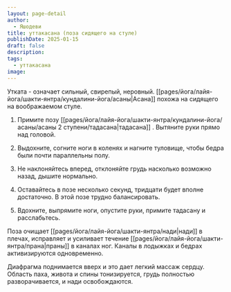 ```yaml
---
layout: page-detail
author:
  - Яшодеви
title: уттакасана (поза сидящего на стуле)
publishDate: 2025-01-15
draft: false
description: 
tags:
  - уттакасана
image:
---
```

Утката - означает сильный, свирепый, неровный. [[pages/йога/лайя-йога/шакти-янтра/кундалини-йога/асаны|Асана]] похожа на сидящего на воображаемом стуле. 

1. Примите позу [[pages/йога/лайя-йога/шакти-янтра/кундалини-йога/асаны/асаны 2 ступени/тадасана|тадасана]] . Вытяните руки прямо над головой. 

2. Выдохните, согните ноги в коленях и нагните туловище, чтобы бедра были почти параллельны полу. 

3. Не наклоняйтесь вперед, отклоняйте грудь насколько возможно назад, дышите нормально. 

4. Оставайтесь в позе несколько секунд, тридцати будет вполне достаточно. В этой позе трудно балансировать. 

5. Вдохните, выпрямите ноги, опустите руки, примите тадасану и расслабьтесь. 

Поза очищает [[pages/йога/лайя-йога/шакти-янтра/нади|нади]] в плечах, исправляет и усиливает течение [[pages/йога/лайя-йога/шакти-янтра/прана|праны]] в каналах ног. Каналы в лодыжках и бедрах активизируются одновременно. 

Диафрагма поднимается вверх и это дает легкий массаж сердцу. Область паха, живота и спины тонизируется, грудь полностью разворачивается, и нади освобождаются.